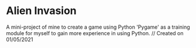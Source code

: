 # Alien Invasion

A mini-project of mine to create a game using Python 'Pygame' as a training module for myself to gain more experience in using Python.
// Created on 01/05/2021
 

